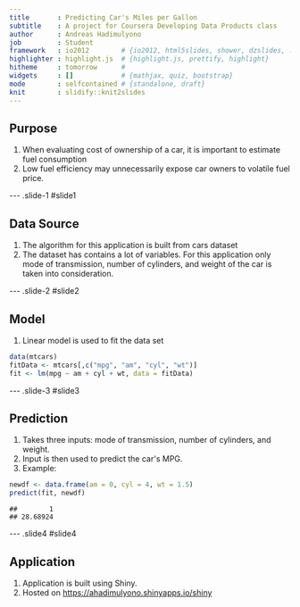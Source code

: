 ```yaml
---
title       : Predicting Car's Miles per Gallon
subtitle    : A project for Coursera Developing Data Products class
author      : Andreas Hadimulyono
job         : Student
framework   : io2012        # {io2012, html5slides, shower, dzslides, ...}
highlighter : highlight.js  # {highlight.js, prettify, highlight}
hitheme     : tomorrow      # 
widgets     : []            # {mathjax, quiz, bootstrap}
mode        : selfcontained # {standalone, draft}
knit        : slidify::knit2slides
---
```


## Purpose

1. When evaluating cost of ownership of a car, it is important to estimate fuel consumption
2. Low fuel efficiency may unnecessarily expose car owners to volatile fuel price.

--- .slide-1 #slide1 

## Data Source

1. The algorithm for this application is built from cars dataset
2. The dataset has contains a lot of variables. For this application only mode of transmission, number of cylinders, and weight of the car is taken into consideration.

--- .slide-2 #slide2

## Model

1. Linear model is used to fit the data set




```r
data(mtcars)
fitData <- mtcars[,c("mpg", "am", "cyl", "wt")]
fit <- lm(mpg ~ am + cyl + wt, data = fitData)
```

--- .slide-3 #slide3

## Prediction

1. Takes three inputs: mode of transmission, number of cylinders, and weight.
2. Input is then used to predict the car's MPG.
3. Example:


```r
newdf <- data.frame(am = 0, cyl = 4, wt = 1.5)
predict(fit, newdf)
```

```
##        1 
## 28.68924
```

--- .slide4 #slide4

## Application

1. Application is built using Shiny.  
2. Hosted on https://ahadimulyono.shinyapps.io/shiny


